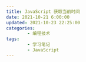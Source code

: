 ```yaml
---
title: JavaScript 获取当前时间
date: 2021-10-21 6:00:00
updated: 2021-10-23 22:25:00
categories:
        - 编程技术
tags:
        - 学习笔记
        - JavaScript
---
```


